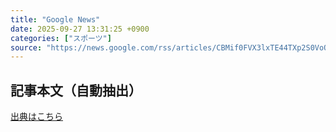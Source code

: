 ```yaml
---
title: "Google News"
date: 2025-09-27 13:31:25 +0900
categories: ["スポーツ"]
source: "https://news.google.com/rss/articles/CBMif0FVX3lxTE44TXp2S0VoOUxsUzl1Q0o5aWZzMTRJenBqcDRPaXR3SXdzVkNmWjViYVdzaC1lMV9selBoXzNqR3pqMjBQREhuSFFFME9OUENkYV9ZaXBFZXZjMXlxSGZtc3RRdEtRMTc4U1hhQ010QnF0NHRvcl9nSVFITHJhRmM?oc=5"
---
```


## 記事本文（自動抽出）
<body class="y0K44d EA71Tc" id="readabilityBody"></body>

[出典はこちら](https://news.google.com/rss/articles/CBMif0FVX3lxTE44TXp2S0VoOUxsUzl1Q0o5aWZzMTRJenBqcDRPaXR3SXdzVkNmWjViYVdzaC1lMV9selBoXzNqR3pqMjBQREhuSFFFME9OUENkYV9ZaXBFZXZjMXlxSGZtc3RRdEtRMTc4U1hhQ010QnF0NHRvcl9nSVFITHJhRmM?oc=5)
